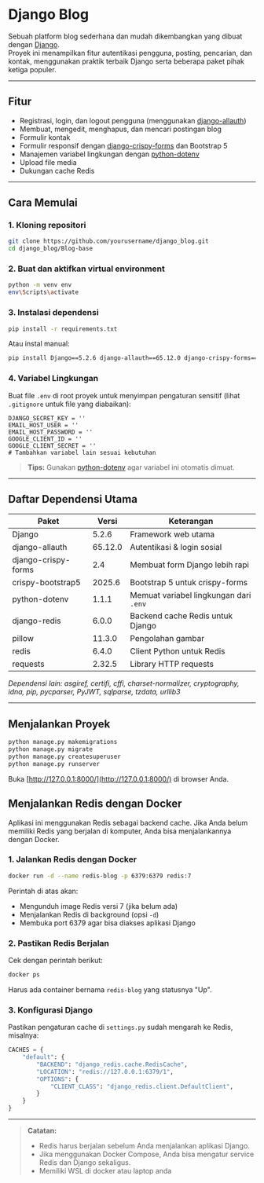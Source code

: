 # Django Blog

Sebuah platform blog sederhana dan mudah dikembangkan yang dibuat dengan [Django](https://www.djangoproject.com/).  
Proyek ini menampilkan fitur autentikasi pengguna, posting, pencarian, dan kontak, menggunakan praktik terbaik Django serta beberapa paket pihak ketiga populer.

---

## Fitur

- Registrasi, login, dan logout pengguna (menggunakan [django-allauth](https://docs.allauth.org/))
- Membuat, mengedit, menghapus, dan mencari postingan blog
- Formulir kontak
- Formulir responsif dengan [django-crispy-forms](https://django-crispy-forms.readthedocs.io/) dan Bootstrap 5
- Manajemen variabel lingkungan dengan [python-dotenv](https://github.com/theskumar/python-dotenv)
- Upload file media
- Dukungan cache Redis

---

## Cara Memulai

### 1. Kloning repositori

```sh
git clone https://github.com/yourusername/django_blog.git
cd django_blog/Blog-base
```

### 2. Buat dan aktifkan virtual environment

```sh
python -m venv env
env\Scripts\activate
```

### 3. Instalasi dependensi

```sh
pip install -r requirements.txt
```

Atau instal manual:

```sh
pip install Django==5.2.6 django-allauth==65.12.0 django-crispy-forms==2.4 crispy-bootstrap5==2025.6 python-dotenv==1.1.1 django-redis==6.0.0 pillow==11.3.0 redis==6.4.0 requests==2.32.5
```

### 4. Variabel Lingkungan

Buat file `.env` di root proyek untuk menyimpan pengaturan sensitif (lihat `.gitignore` untuk file yang diabaikan):

```
DJANGO_SECRET_KEY = ''
EMAIL_HOST_USER = ''
EMAIL_HOST_PASSWORD = ''
GOOGLE_CLIENT_ID = ''
GOOGLE_CLIENT_SECRET = ''
# Tambahkan variabel lain sesuai kebutuhan
```

> **Tips:** Gunakan [python-dotenv](https://github.com/theskumar/python-dotenv) agar variabel ini otomatis dimuat.

---

## Daftar Dependensi Utama

| Paket               | Versi   | Keterangan                             |
| ------------------- | ------- | -------------------------------------- |
| Django              | 5.2.6   | Framework web utama                    |
| django-allauth      | 65.12.0 | Autentikasi & login sosial             |
| django-crispy-forms | 2.4     | Membuat form Django lebih rapi         |
| crispy-bootstrap5   | 2025.6  | Bootstrap 5 untuk crispy-forms         |
| python-dotenv       | 1.1.1   | Memuat variabel lingkungan dari `.env` |
| django-redis        | 6.0.0   | Backend cache Redis untuk Django       |
| pillow              | 11.3.0  | Pengolahan gambar                      |
| redis               | 6.4.0   | Client Python untuk Redis              |
| requests            | 2.32.5  | Library HTTP requests                  |

_Dependensi lain: asgiref, certifi, cffi, charset-normalizer, cryptography, idna, pip, pycparser, PyJWT, sqlparse, tzdata, urllib3_

---

## Menjalankan Proyek

```sh
python manage.py makemigrations
python manage.py migrate
python manage.py createsuperuser
python manage.py runserver
```

Buka [http://127.0.0.1:8000/](http://127.0.0.1:8000/) di browser Anda.

## Menjalankan Redis dengan Docker

Aplikasi ini menggunakan Redis sebagai backend cache. Jika Anda belum memiliki Redis yang berjalan di komputer, Anda bisa menjalankannya dengan Docker.

### 1. Jalankan Redis dengan Docker

```sh
docker run -d --name redis-blog -p 6379:6379 redis:7
```

Perintah di atas akan:
- Mengunduh image Redis versi 7 (jika belum ada)
- Menjalankan Redis di background (opsi `-d`)
- Membuka port 6379 agar bisa diakses aplikasi Django

### 2. Pastikan Redis Berjalan

Cek dengan perintah berikut:

```sh
docker ps
```

Harus ada container bernama `redis-blog` yang statusnya "Up".

### 3. Konfigurasi Django

Pastikan pengaturan cache di `settings.py` sudah mengarah ke Redis, misalnya:

```python
CACHES = {
    "default": {
        "BACKEND": "django_redis.cache.RedisCache",
        "LOCATION": "redis://127.0.0.1:6379/1",
        "OPTIONS": {
            "CLIENT_CLASS": "django_redis.client.DefaultClient",
        }
    }
}
```

---

> **Catatan:**  
> - Redis harus berjalan sebelum Anda menjalankan aplikasi Django.  
> - Jika menggunakan Docker Compose, Anda bisa mengatur service Redis dan Django sekaligus.
> - Memiliki WSL di docker atau laptop anda